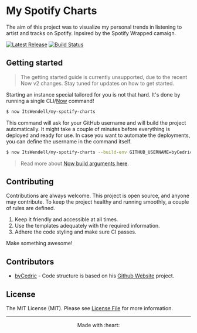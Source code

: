 # My Spotify Charts

The aim of this project was to visualize my personal trends in listening to artist and tracks on Spotify. Inpsired by the Spotify Wrapped camaign.

[![Latest Release](https://img.shields.io/github/release/ItsWendell/my-spotify-charts/all.svg?style=flat-square)](https://github.com/ItsWendell/my-spotify-chartsreleases)
[![Build Status](https://img.shields.io/travis/com/ItsWendell/my-spotify-charts/develop.svg?style=flat-square)](https://travis-ci.com/ItsWendell/my-spotify-charts)

## Getting started

> The getting started guide is currently unsupported, due to the recent Now v2 changes.
> Stay tuned for updates on how to get started.

Starting an instance special tailored for you is not that hard.
It's done by running a single CLI/[Now](https://now.sh) command!

```bash
$ now ItsWendell/my-spotify-charts
```

This command will ask for your GitHub username and will build the project automatically.
It might take a couple of minutes before everything is deployed and ready for use.
In case you want to automate the deployments, you can define the username in the command itself.

```bash
$ now ItsWendell/my-spotify-charts --build-env GITHUB_USERNAME=byCedric
```

> Read more about [Now build arguments here](https://zeit.co/blog/build-env).

## Contributing

Contributions are always welcome.
This project is open source, and anyone may contribute.
To keep the project healthy and running smoothly, a couple of rules are defined.

1. Keep it friendly and accessible at all times.
2. Use the templates adequately with the required information.
3. Adhere the code styling and make sure CI passes.

Make something awesome!

## Contributors

* [byCedric](https://github.com/byCedric) - Code structure is based on his [Github Website](https://github.com/byCedric/GitHub-Website) project.

## License

The MIT License (MIT). Please see [License File](LICENSE.md) for more information.

--- ---

<p align="center">
    Made with :heart:
</p>
